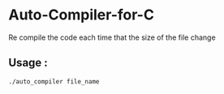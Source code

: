 # Auto-Compiler-for-C

Re compile the code each time that the size of the file change

## Usage :
```bash
./auto_compiler file_name
```
